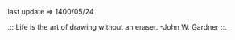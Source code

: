 last update&nbsp;=>&nbsp;1400/05/24


.:: Life is the art of drawing without an eraser. -John W. Gardner  ::.